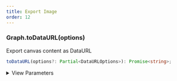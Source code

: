 ```yaml
---
title: Export Image
order: 12
---
```


### Graph.toDataURL(options)

Export canvas content as DataURL

```typescript
toDataURL(options?: Partial<DataURLOptions>): Promise<string>;
```

<details><summary>View Parameters</summary>

<table><thead><tr><th>

Parameter

</th><th>

Type

</th><th>

Description

</th></tr></thead>
<tbody><tr><td>

options

</td><td>

Partial&lt;[DataURLOptions]()&gt;

</td><td>

导出配置

</td></tr>
</tbody></table>

**Returns**:

- **Type:** Promise&lt;string&gt;

- **Description:** DataURL

</details>
